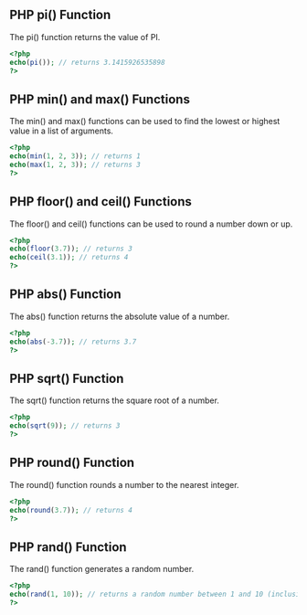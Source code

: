 ## PHP pi() Function
The pi() function returns the value of PI.

``` php
<?php
echo(pi()); // returns 3.1415926535898
?>
```

## PHP min() and max() Functions
The min() and max() functions can be used to find the lowest or highest value in a list of arguments.

``` php
<?php
echo(min(1, 2, 3)); // returns 1
echo(max(1, 2, 3)); // returns 3
?>
```

## PHP floor() and ceil() Functions
The floor() and ceil() functions can be used to round a number down or up.

``` php
<?php
echo(floor(3.7)); // returns 3
echo(ceil(3.1)); // returns 4
?>
```

## PHP abs() Function
The abs() function returns the absolute value of a number.

``` php
<?php
echo(abs(-3.7)); // returns 3.7
?>
```

## PHP sqrt() Function
The sqrt() function returns the square root of a number.

``` php
<?php
echo(sqrt(9)); // returns 3
?>
```

## PHP round() Function
The round() function rounds a number to the nearest integer.

``` php
<?php
echo(round(3.7)); // returns 4
?>
```

## PHP rand() Function
The rand() function generates a random number.

``` php
<?php
echo(rand(1, 10)); // returns a random number between 1 and 10 (inclusive)
?>
```